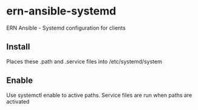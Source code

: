 # ern-ansible-systemd

ERN Ansible - Systemd configuration for clients

## Install

Places these .path and .service files into /etc/systemd/system

## Enable

Use systemctl enable to active paths. Service files are run when paths are activated


